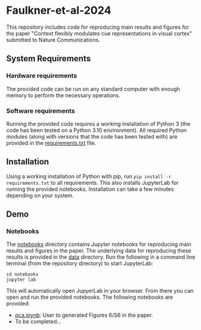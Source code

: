 # Faulkner-et-al-2024

This repository includes code for reproducing main results and figures for the paper "Context flexibly modulates cue representations in visual cortex" submitted to Nature Communications.

## System Requirements

### Hardware requirements

The provided code can be run on any standard computer with enough memory to perform the necessary operations.

### Software requirements

Running the provided code requires a working installation of Python 3 (the code has been tested on a Python 3.10 environment).
All required Python modules (along with versions that the code has been tested with) are provided in the [requirements.txt](requirements.txt) file.

## Installation

Using a working installation of Python with pip, run `pip install -r requirements.txt` to all requirements.
This also installs JupyterLab for running the provided notebooks.
Installation can take a few minutes depending on your system.

## Demo
### Notebooks

The [notebooks](notebooks) directory contains Jupyter notebooks for reproducing main results and figures in the paper.
The underlying data for reproducing these results is provided in the [data](data) directory.
Run the following in a command line terminal (from the repository directory) to start JupyterLab:
```
cd notebooks
jupyter lab
```

This will automatically open JupyerLab in your browser.
From there you can open and run the provided notebooks.
The following notebooks are provided:
- [pca.ipynb](notebooks/pca.ipynb): User to generated Figures 6/S6 in the paper.
- To be completed...
